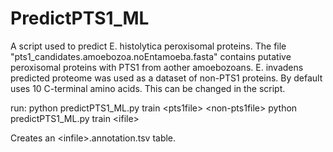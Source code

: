 # PredictPTS1_ML
A script used to predict E. histolytica peroxisomal proteins. The file "pts1_candidates.amoebozoa.noEntamoeba.fasta" contains putative peroxisomal proteins with PTS1 from aother amoebozoans. E. invadens predicted proteome was used as a dataset of non-PTS1 proteins. By default uses 10 C-terminal amino acids. This can be changed in the script.


run:
python predictPTS1_ML.py train \<pts1file> \<non-pts1file>
python predictPTS1_ML.py train \<ifile>

Creates an \<infile>.annotation.tsv table.
